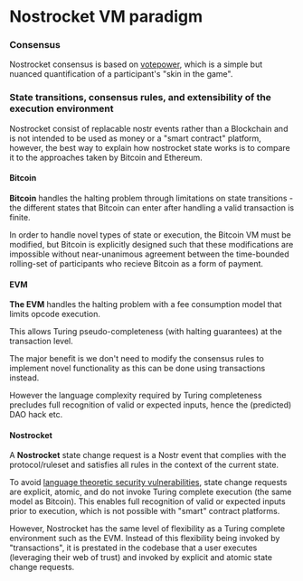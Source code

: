 # Nostrocket VM paradigm

### Consensus
Nostrocket consensus is based on [votepower](#), which is a simple but nuanced quantification of a participant's "skin in the game".    
### State transitions, consensus rules, and extensibility of the execution environment
Nostrocket consist of replacable nostr events rather than a Blockchain and is not intended to be used as money or a "smart contract" platform, however, the best way to explain how nostrocket state works is to compare it to the approaches taken by Bitcoin and Ethereum.  

#### Bitcoin
**Bitcoin** handles the halting problem through limitations on state transitions - the different states that Bitcoin can enter after handling a valid transaction is finite. 

In order to handle novel types of state or execution, the Bitcoin VM must be modified, but Bitcoin is explicitly designed such that these modifications are impossible without near-unanimous agreement between the time-bounded rolling-set of participants who recieve Bitcoin as a form of payment.

#### EVM
**The EVM** handles the halting problem with a fee consumption model that limits opcode execution. 

This allows Turing pseudo-completeness (with halting guarantees) at the transaction level. 

The major benefit is we don't need to modify the consensus rules to implement novel functionality as this can be done using transactions instead. 

However the language complexity required by Turing completeness precludes full recognition of valid or expected inputs, hence the (predicted) DAO hack etc.

#### Nostrocket
A **Nostrocket** state change request is a Nostr event that complies with the protocol/ruleset and satisfies all rules in the context of the current state.   
 
To avoid [language theoretic security vulnerabilities](http://langsec.org/), state change requests are explicit, atomic, and do not invoke Turing complete execution (the same model as Bitcoin). This enables full recognition of valid or expected inputs prior to execution, which is not possible with "smart" contract platforms.

However, Nostrocket has the same level of flexibility as a Turing complete environment such as the EVM. Instead of this flexibility being invoked by "transactions", it is prestated in the codebase that a user executes (leveraging their web of trust) and invoked by explicit and atomic state change requests.